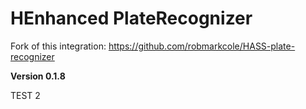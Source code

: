 # HEnhanced PlateRecognizer

Fork of this integration: https://github.com/robmarkcole/HASS-plate-recognizer

**Version 0.1.8**

TEST 2